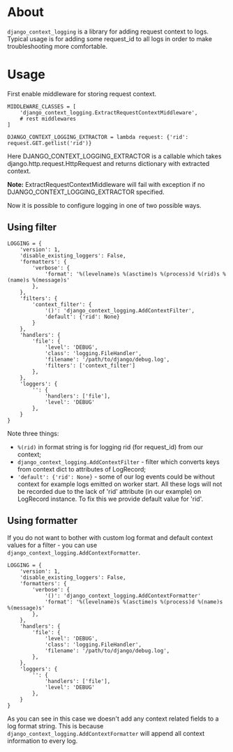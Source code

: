 # About

`django_context_logging` is a library for adding request context to logs.
Typical usage is for adding some request_id to all logs in order to make troubleshooting
more comfortable.


# Usage

First enable middleware for storing request context.

    MIDDLEWARE_CLASSES = [
        'django_context_logging.ExtractRequestContextMiddleware',
        # rest middlewares
    ]
    
    DJANGO_CONTEXT_LOGGING_EXTRACTOR = lambda request: {'rid': request.GET.getlist('rid')}


Here DJANGO_CONTEXT_LOGGING_EXTRACTOR is a callable which takes django.http.request.HttpRequest
and returns dictionary with extracted context.

**Note:** ExtractRequestContextMiddleware will fail with exception if no DJANGO_CONTEXT_LOGGING_EXTRACTOR specified.

Now it is possible to configure logging in one of two possible ways.

## Using filter

    LOGGING = {
        'version': 1,
        'disable_existing_loggers': False,
        'formatters': {
            'verbose': {
                'format': '%(levelname)s %(asctime)s %(process)d %(rid)s %(name)s %(message)s'
            },
        },
        'filters': {
            'context_filter': {
                '()': 'django_context_logging.AddContextFilter', 
                'default': {'rid': None}
            }
        },
        'handlers': {
            'file': {
                'level': 'DEBUG',
                'class': 'logging.FileHandler',
                'filename': '/path/to/django/debug.log',
                'filters': ['context_filter']
            },
        },
        'loggers': {
            '': {
                'handlers': ['file'],
                'level': 'DEBUG'
            },
        }
    }

Note three things:

  * `%(rid)` in format string is for logging rid (for request_id) from our context;
  * `django_context_logging.AddContextFilter` - filter which converts keys from context dict to attributes of LogRecord;
  *  `'default': {'rid': None}` - some of our log events could be without context for example logs emitted on worker start. All these logs will not be recorded due to the lack of 'rid' attribute (in our example) on LogRecord instance. To fix this we provide default value for 'rid'.  

## Using formatter

If you do not want to bother with custom log format and default context values for a filter - you can use `django_context_logging.AddContextFormatter`.

    LOGGING = {
        'version': 1,
        'disable_existing_loggers': False,
        'formatters': {
            'verbose': {
                '()': 'django_context_logging.AddContextFormatter'
                'format': '%(levelname)s %(asctime)s %(process)d %(name)s %(message)s'
            },
        },
        'handlers': {
            'file': {
                'level': 'DEBUG',
                'class': 'logging.FileHandler',
                'filename': '/path/to/django/debug.log',
            },
        },
        'loggers': {
            '': {
                'handlers': ['file'],
                'level': 'DEBUG'
            },
        }
    }

As you can see in this case we doesn't add any context related fields to a log format string.
This is because `django_context_logging.AddContextFormatter` will append all context information to every log. 
